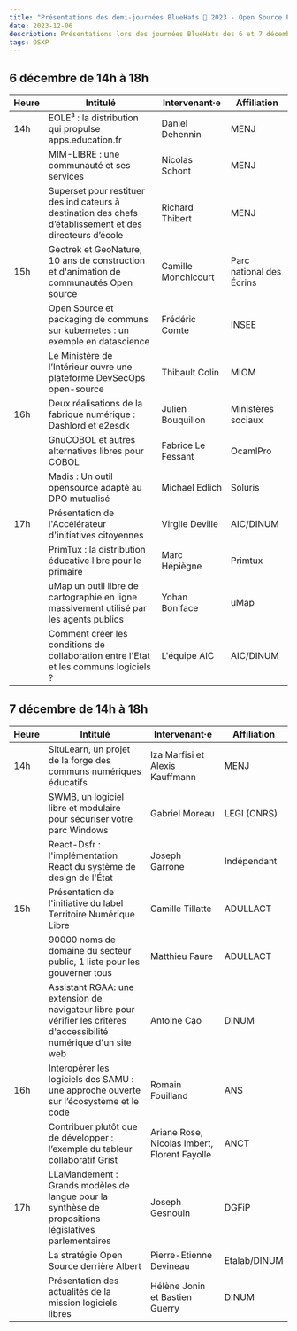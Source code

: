 ```yaml
---
title: "Présentations des demi-journées BlueHats 🧢 2023 - Open Source Experience"
date: 2023-12-06
description: Présentations lors des journées BlueHats des 6 et 7 décembre 2023 lors du salon Open Source Experience
tags: OSXP
---
```


## 6 décembre de 14h à 18h

| Heure | Intitulé                                                                                                  | Intervenant·e       | Affiliation              |
|-------|-----------------------------------------------------------------------------------------------------------|---------------------|--------------------------|
| 14h   | EOLE³ : la distribution qui propulse apps.education.fr                                                    | Daniel Dehennin     | MENJ                     |
|       | MIM-LIBRE : une communauté et ses services                                                                | Nicolas Schont      | MENJ                     |
|       | Superset pour restituer des indicateurs à destination des chefs d’établissement et des directeurs d’école | Richard Thibert     | MENJ                     |
| 15h   | Geotrek et GeoNature, 10 ans de construction et d'animation de communautés Open source                    | Camille Monchicourt | Parc national des Écrins |
|       | Open Source et packaging de communs sur kubernetes : un exemple en datascience                            | Frédéric Comte      | INSEE                    |
|       | Le Ministère de l’Intérieur ouvre une plateforme DevSecOps open-source                                    | Thibault Colin      | MIOM                     |
| 16h   | Deux réalisations de la fabrique numérique : Dashlord et e2esdk                                       | Julien Bouquillon   | Ministères sociaux       |
|       | GnuCOBOL et autres alternatives libres pour COBOL                                                         | Fabrice Le Fessant  | OcamlPro                 |
|       | Madis : Un outil opensource adapté au DPO mutualisé                                                       | Michael Edlich      | Soluris                  |
| 17h   | Présentation de l'Accélérateur d'initiatives citoyennes                                                   | Virgile Deville     | AIC/DINUM                |
|       | PrimTux : la distribution éducative libre pour le primaire                                                | Marc Hépiègne       | Primtux                  |
|       | uMap un outil libre de cartographie en ligne massivement utilisé par les agents publics                   | Yohan Boniface      | uMap                     |
|       | Comment créer les conditions de collaboration entre l'Etat et les communs logiciels ?                      | L'équipe AIC        | AIC/DINUM                |
	

## 7 décembre de 14h à 18h

| Heure | Intitulé                                                                                                             | Intervenant·e                                | Affiliation  |
|-------|----------------------------------------------------------------------------------------------------------------------|----------------------------------------------|--------------|
| 14h   | SituLearn, un projet de la forge des communs numériques éducatifs                                                    | Iza Marfisi et Alexis Kauffmann              | MENJ         |
|       | SWMB, un logiciel libre et modulaire pour sécuriser votre parc Windows                                               | Gabriel Moreau                               | LEGI (CNRS)  |
|       | React-Dsfr : l'implémentation React du système de design de l'État                                                   | Joseph Garrone                               | Indépendant  |
| 15h   | Présentation de l'initiative du label Territoire Numérique Libre                                                     | Camille Tillatte                             | ADULLACT     |
|       | 90000 noms de domaine du secteur public, 1 liste pour les gouverner tous                                             | Matthieu Faure                               | ADULLACT     |
|       | Assistant RGAA: une extension de navigateur libre pour vérifier les critères d'accessibilité numérique d'un site web | Antoine Cao                                  | DINUM        |
| 16h   | Interopérer les logiciels des SAMU : une approche ouverte sur l’écosystème et le code                                | Romain Fouilland                             | ANS          |
|       | Contribuer plutôt que de développer : l’exemple du tableur collaboratif Grist                                        | Ariane Rose, Nicolas Imbert, Florent Fayolle | ANCT         |
| 17h   | LLaMandement : Grands modèles de langue pour la synthèse de propositions législatives parlementaires                 | Joseph Gesnouin                              | DGFiP        |
|       | La stratégie Open Source derrière Albert                                                                             | Pierre-Etienne Devineau                      | Etalab/DINUM |
|       | Présentation des actualités de la mission logiciels libres                                                           | Hélène Jonin et Bastien Guerry               | DINUM        |

